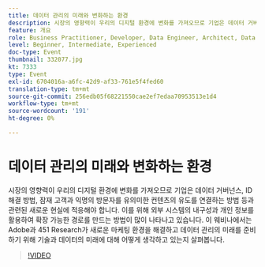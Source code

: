 ```yaml
---
title: 데이터 관리의 미래와 변화하는 환경
description: 시장의 영향력이 우리의 디지털 환경에 변화를 가져오므로 기업은 데이터 거버넌스, ID 해결 방법, 잠재 고객과 익명의 방문자를 유의미한 컨텐츠의 유도를 연결하는 방법 등과 관련된 새로운 현실에 적응해야 합니다. 이를 위해 외부 시스템의 내구성과 개인 정보를 활용하여 확장 가능한 경로를 만드는 방법이 많이 나타나고 있습니다. 이 웨비나에서는 Adobe과 451 Research가 새로운 마케팅 환경을 해결하고 데이터 관리의 미래를 준비하기 위해 기술과 데이터의 미래에 대해 어떻게 생각하고 있는지 살펴봅니다.
feature: 개요
role: Business Practitioner, Developer, Data Engineer, Architect, Data Architect, Administrator, Leader
level: Beginner, Intermediate, Experienced
doc-type: Event
thumbnail: 332077.jpg
kt: 7333
type: Event
exl-id: 6704016a-a6fc-42d9-af33-761e5f4fed60
translation-type: tm+mt
source-git-commit: 256edb05f68221550cae2ef7edaa70953513e1d4
workflow-type: tm+mt
source-wordcount: '191'
ht-degree: 0%

---
```


# 데이터 관리의 미래와 변화하는 환경

시장의 영향력이 우리의 디지털 환경에 변화를 가져오므로 기업은 데이터 거버넌스, ID 해결 방법, 잠재 고객과 익명의 방문자를 유의미한 컨텐츠의 유도를 연결하는 방법 등과 관련된 새로운 현실에 적응해야 합니다. 이를 위해 외부 시스템의 내구성과 개인 정보를 활용하여 확장 가능한 경로를 만드는 방법이 많이 나타나고 있습니다. 이 웨비나에서는 Adobe과 451 Research가 새로운 마케팅 환경을 해결하고 데이터 관리의 미래를 준비하기 위해 기술과 데이터의 미래에 대해 어떻게 생각하고 있는지 살펴봅니다.

>[!VIDEO](https://video.tv.adobe.com/v/332077/?quality=12&learn=on)
